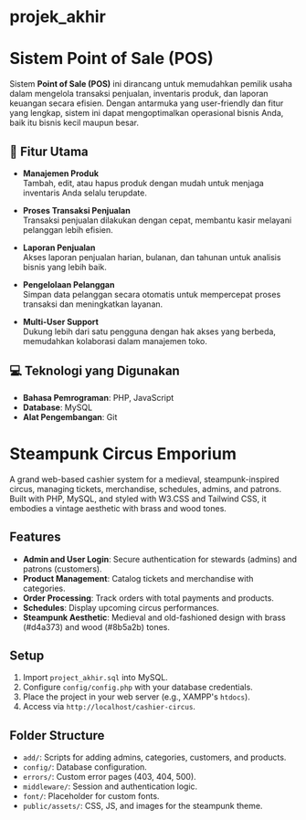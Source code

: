 # projek_akhir

# Sistem Point of Sale (POS)

Sistem **Point of Sale (POS)** ini dirancang untuk memudahkan pemilik usaha dalam mengelola transaksi penjualan, inventaris produk, dan laporan keuangan secara efisien. Dengan antarmuka yang user-friendly dan fitur yang lengkap, sistem ini dapat mengoptimalkan operasional bisnis Anda, baik itu bisnis kecil maupun besar.

## 🚀 Fitur Utama

- **Manajemen Produk**  
  Tambah, edit, atau hapus produk dengan mudah untuk menjaga inventaris Anda selalu terupdate.

- **Proses Transaksi Penjualan**  
  Transaksi penjualan dilakukan dengan cepat, membantu kasir melayani pelanggan lebih efisien.

- **Laporan Penjualan**  
  Akses laporan penjualan harian, bulanan, dan tahunan untuk analisis bisnis yang lebih baik.

- **Pengelolaan Pelanggan**  
  Simpan data pelanggan secara otomatis untuk mempercepat proses transaksi dan meningkatkan layanan.

- **Multi-User Support**  
  Dukung lebih dari satu pengguna dengan hak akses yang berbeda, memudahkan kolaborasi dalam manajemen toko.

## 💻 Teknologi yang Digunakan

- **Bahasa Pemrograman**: PHP, JavaScript
- **Database**: MySQL
- **Alat Pengembangan**: Git

# Steampunk Circus Emporium

A grand web-based cashier system for a medieval, steampunk-inspired circus, managing tickets, merchandise, schedules, admins, and patrons. Built with PHP, MySQL, and styled with W3.CSS and Tailwind CSS, it embodies a vintage aesthetic with brass and wood tones.

## Features
- **Admin and User Login**: Secure authentication for stewards (admins) and patrons (customers).
- **Product Management**: Catalog tickets and merchandise with categories.
- **Order Processing**: Track orders with total payments and products.
- **Schedules**: Display upcoming circus performances.
- **Steampunk Aesthetic**: Medieval and old-fashioned design with brass (#d4a373) and wood (#8b5a2b) tones.

## Setup
1. Import `project_akhir.sql` into MySQL.
2. Configure `config/config.php` with your database credentials.
3. Place the project in your web server (e.g., XAMPP's `htdocs`).
4. Access via `http://localhost/cashier-circus`.

## Folder Structure
- `add/`: Scripts for adding admins, categories, customers, and products.
- `config/`: Database configuration.
- `errors/`: Custom error pages (403, 404, 500).
- `middleware/`: Session and authentication logic.
- `font/`: Placeholder for custom fonts.
- `public/assets/`: CSS, JS, and images for the steampunk theme.
